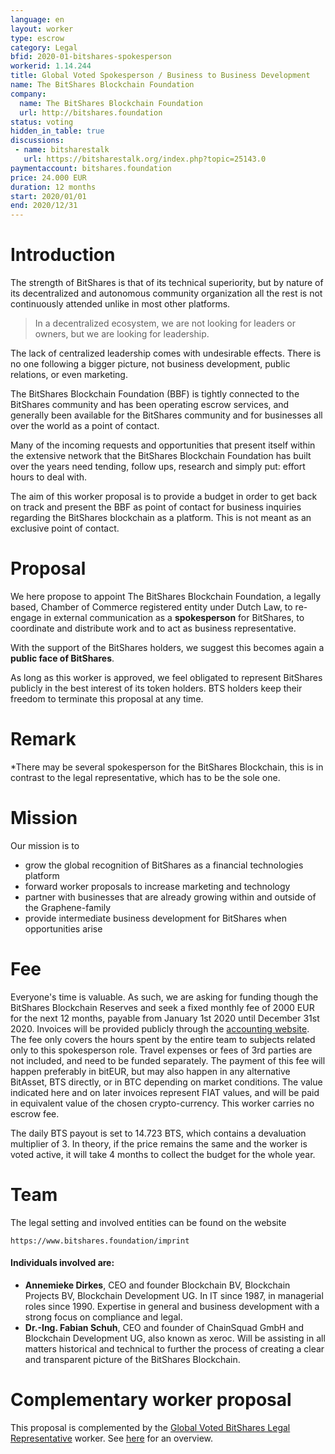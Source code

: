 ```yaml
---
language: en
layout: worker
type: escrow
category: Legal
bfid: 2020-01-bitshares-spokesperson
workerid: 1.14.244
title: Global Voted Spokesperson / Business to Business Development
name: The BitShares Blockchain Foundation
company:
  name: The BitShares Blockchain Foundation
  url: http://bitshares.foundation
status: voting
hidden_in_table: true
discussions:
 - name: bitsharestalk
   url: https://bitsharestalk.org/index.php?topic=25143.0
paymentaccount: bitshares.foundation
price: 24.000 EUR
duration: 12 months
start: 2020/01/01
end: 2020/12/31
---
```


# Introduction

The strength of BitShares is that of its technical superiority, but by
nature of its decentralized and autonomous community organization all
the rest is not continuously attended unlike in most other platforms.

> In a decentralized ecosystem, we are not looking for leaders or owners,
> but we are looking for leadership.

The lack of centralized leadership comes with undesirable effects. There is no
one following a bigger picture, not business development, public relations, or even marketing.

The BitShares Blockchain Foundation (BBF) is tightly connected to the BitShares community and has been
operating escrow services, and generally been available for the BitShares community and for
businesses all over the world as a point of contact.

Many of the incoming requests and opportunities that present itself within the extensive network
that the BitShares Blockchain Foundation has built over the years need tending, follow ups, research
and simply put: effort hours to deal with.

The aim of this worker proposal is to provide a budget in order to get back on track and
present the BBF as point of contact for business inquiries regarding the BitShares blockchain
as a platform. This is not meant as an exclusive point of contact.

# Proposal

We here propose to appoint The BitShares Blockchain Foundation, a
legally based, Chamber of Commerce registered entity under Dutch Law, to
re-engage in external communication as a **spokesperson** for BitShares,
to coordinate and distribute work and to act as business representative.

With the support of the BitShares holders, we suggest this becomes again a
**public face of BitShares**.

As long as this worker is approved, we feel obligated to represent
BitShares publicly in the best interest of its token holders. BTS
holders keep their freedom to terminate this proposal at any time.

# Remark

*There may be several spokesperson for the BitShares Blockchain, this is in contrast to
the legal representative, which has to be the sole one.

# Mission

Our mission is to

* grow the global recognition of BitShares as a financial technologies
  platform
* forward worker proposals to increase marketing and technology
* partner with businesses that are already growing within and outside of
  the Graphene-family
* provide intermediate business development for BitShares when opportunities arise

# Fee

Everyone's time is valuable. As such, we are asking for funding though the BitShares Blockchain Reserves and seek a fixed
monthly fee of 2000 EUR for the next 12 months,
payable from January 1st 2020 until December 31st 2020. Invoices will be provided publicly through the
[accounting website](https://workers.bitshares.foundation/).
The fee only covers the hours spent by the entire team to subjects related only to this spokesperson role. Travel expenses or
fees of 3rd parties
are not included, and need to be funded separately. The payment of this fee will happen preferably in bitEUR, but may also
happen in any alternative BitAsset,
BTS directly, or in BTC depending on market conditions. The value indicated here and on later invoices represent FIAT values,
and will be paid in equivalent value of the chosen crypto-currency. This worker carries no escrow fee.

The daily BTS payout is set to 14.723 BTS, which contains a devaluation multiplier of 3. In theory, if the price remains the same and the worker
is voted active, it will take 4 months to collect the budget for the whole year.

# Team

The legal setting and involved entities can be found on the website

    https://www.bitshares.foundation/imprint

#### Individuals involved are:

- **Annemieke Dirkes**, CEO and founder Blockchain BV, Blockchain Projects BV, Blockchain Development UG. In IT since 1987, in managerial roles since 1990. Expertise in general and business development with a strong focus on compliance and legal.
- **Dr.-Ing. Fabian Schuh**, CEO and founder of ChainSquad GmbH and Blockchain Development UG, also known as xeroc. Will be assisting in all matters historical and technical to further the process of creating a clear and transparent picture of the BitShares Blockchain.

# Complementary worker proposal

This proposal is complemented by the [Global Voted BitShares Legal Representative](/workers/2020-01-bitshares-legal-representative) worker. See [here](/workers/2020-01-spokesperson-and-legal-representative) for an overview.
